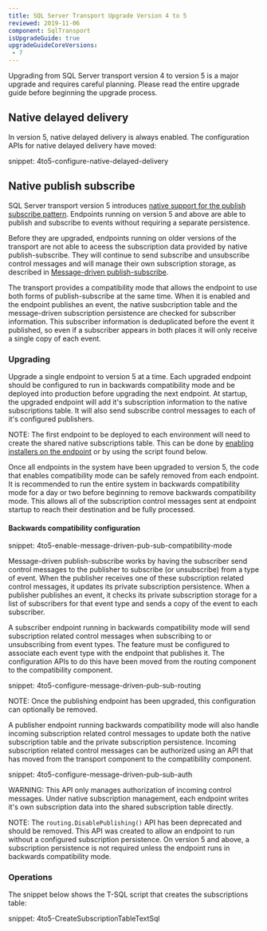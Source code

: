 ```yaml
---
title: SQL Server Transport Upgrade Version 4 to 5
reviewed: 2019-11-06
component: SqlTransport
isUpgradeGuide: true
upgradeGuideCoreVersions:
 - 7
---
```


Upgrading from SQL Server transport version 4 to version 5 is a major upgrade and requires careful planning. Please read the entire upgrade guide before beginning the upgrade process.


## Native delayed delivery

In version 5, native delayed delivery is always enabled. The configuration APIs for native delayed delivery have moved:

snippet: 4to5-configure-native-delayed-delivery


## Native publish subscribe

SQL Server transport version 5 introduces [native support for the publish subscribe pattern](/transports/sql/native-publish-subscribe.md). Endpoints running on version 5 and above are able to publish and subscribe to events without requiring a separate persistence.

Before they are upgraded, endpoints running on older versions of the transport are not able to aceess the subscription data provided by native publish-subscribe. They will continue to send subscribe and unsubscribe control messages and will manage their own subscription storage, as described in [Message-driven publish-subscribe](/nservicebus/messaging/publish-subscribe.md#mechanics-message-driven-persistence-based).

The transport provides a compatibility mode that allows the endpoint to use both forms of publish-subscribe at the same time. When it is enabled and the endpoint publishes an event, the native susbcription table and the message-driven subscription persistence are checked for subscriber information. This subscriber information is deduplicated before the event it published, so even if a subscriber appears in both places it will only receive a single copy of each event.


### Upgrading

Upgrade a single endpoint to version 5 at a time. Each upgraded endpoint should be configured to run in backwards compatibility mode and be deployed into production before upgrading the next endpoint. At startup, the upgraded endpoint will add it's subscription information to the native subscriptions table. It will also send subscribe control messages to each of it's configured publishers. 

NOTE: The first endpoint to be deployed to each environment will need to create the shared native subscriptions table. This can be done by [enabling installers on the endpoint](/nservicebus/operations/installers.md) or by using the script found below.

Once all endpoints in the system have been upgraded to version 5, the code that enables compatibility mode can be safely removed from each endpoint. It is recommended to run the entire system in backwards compatibility mode for a day or two before beginning to remove backwards compatibility mode. This allows all of the subscription control messages sent at endpoint startup to reach their destination and be fully processed.


#### Backwards compatibility configuration

snippet: 4to5-enable-message-driven-pub-sub-compatibility-mode

Message-driven publish-subscribe works by having the subscriber send control messages to the publisher to subscribe (or unsubscribe) from a type of event. When the publisher receives one of these subscription related control messages, it updates its private subscription persistence. When a publisher publishes an event, it checks its private subscription storage for a list of subscribers for that event type and sends a copy of the event to each subscriber.

A subscriber endpoint running in backwards compatibility mode will send subscription related control messages when subscribing to or unsubscribing from event types. The feature must be configured to associate each event type with the endpoint that publishes it. The configuration APIs to do this have been moved from the routing component to the compatibility component.

snippet: 4to5-configure-message-driven-pub-sub-routing

NOTE: Once the publishing endpoint has been upgraded, this configuration can optionally be removed. 

A publisher endpoint running backwards compatibility mode will also handle incoming subscription related control messages to update both the native subscription table and the private subscription persistence. Incoming subscription related control messages can be authorized using an API that has moved from the transport component to the compatibility component.

snippet: 4to5-configure-message-driven-pub-sub-auth

WARNING: This API only manages authorization of incoming control messages. Under native subscription management, each endpoint writes it's own subscription data into the shared subscription table directly. 

NOTE: The `routing.DisablePublishing()` API has been deprecated and should be removed. This API was created to allow an endpoint to run without a configured subscription persistence. On version 5 and above, a subscription persistence is not required unless the endpoint runs in backwards compatibility mode.


### Operations

The snippet below shows the T-SQL script that creates the subscriptions table:

snippet: 4to5-CreateSubscriptionTableTextSql
